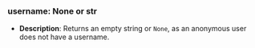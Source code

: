 ### username: None or str

- **Description**: Returns an empty string or `None`, as an anonymous user does not have a username.

